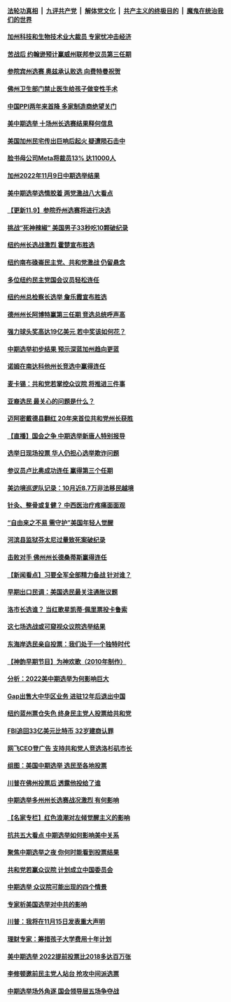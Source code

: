 ####  [法轮功真相](../../../../basic/blob/master/README.md?t=11100402) &nbsp;|&nbsp; [九评共产党](../../../../9ping.md/blob/master/README.md?t=11100402) &nbsp;|&nbsp; [解体党文化](../../../../jtdwh.md/blob/master/README.md?t=11100402)  &nbsp;|&nbsp; [共产主义的终极目的](../../../../gczydzjmd.md/blob/master/README.md?t=11100402) &nbsp;|&nbsp; [魔鬼在统治我们的世界](../../../../mgztzwmdsj.md/blob/master/README.md?t=11100402) 

#### [加州科技和生物技术业大裁员 专家忧冲击经济](../pages/nsc412/n13862308.md?t=11100402) 

#### [苦战后 约翰逊预计赢威州联邦参议员第三任期](../pages/nsc412/n13862756.md?t=11100402) 

#### [参院宾州选赛 奥兹承认败选 向费特曼祝贺](../pages/nsc412/n13862777.md?t=11100402) 

#### [佛州卫生部门禁止医生给孩子做变性手术](../pages/nsc412/n13862661.md?t=11100402) 

#### [中国PPI两年来首降 多家制造商绝望关门](../pages/nsc412/n13862744.md?t=11100402) 

#### [美中期选举 十场州长选赛结果释何信息](../pages/nsc412/n13862598.md?t=11100402) 

#### [美国加州民宅传出巨响后起火 疑遭陨石击中](../pages/nsc412/n13862347.md?t=11100402) 

#### [脸书母公司Meta将裁员13% 达11000人](../pages/nsc412/n13862716.md?t=11100402) 

#### [加州2022年11月9日中期选举结果](../pages/nsc412/n13862358.md?t=11100402) 

#### [美中期选举选情胶着 两党激战八大看点](../pages/nsc412/n13862669.md?t=11100402) 

#### [【更新11.9】参院乔州选赛将进行决选](../pages/nsc412/n13861377.md?t=11100402) 



#### [挑战“死神辣椒” 美国男子33秒吃10颗破纪录](../pages/nsc412/n13862240.md?t=11100402) 

#### [纽约州长选战激烈 霍楚宣布胜选](../pages/nsc412/n13862411.md?t=11100402) 

#### [纽约南布碌崙民主党、共和党激战 仍留悬念](../pages/nsc412/n13862415.md?t=11100402) 

#### [多位纽约民主党国会议员轻松连任](../pages/nsc412/n13862406.md?t=11100402) 

#### [纽约州总检察长选举 詹乐霞宣布胜选](../pages/nsc412/n13862418.md?t=11100402) 

#### [德州州长阿博特赢第三任期 竞选总统呼声高](../pages/nsc412/n13862325.md?t=11100402) 

#### [强力球头奖高达19亿美元 若中奖该如何花？](../pages/nsc412/n13862192.md?t=11100402) 

#### [中期选举初步结果 预示深蓝加州趋向更蓝](../pages/nsc412/n13862309.md?t=11100402) 

#### [诺姆在南达科他州长竞选中赢得连任](../pages/nsc412/n13862267.md?t=11100402) 

#### [麦卡锡：共和党若掌控众议院 将推进三件事](../pages/nsc412/n13862233.md?t=11100402) 

#### [亚裔选民  最关心的问题是什么？](../pages/nsc412/n13862260.md?t=11100402) 

#### [迈阿密戴德县翻红 20年来首位共和党州长获胜](../pages/nsc412/n13862228.md?t=11100402) 

#### [【直播】国会之争 中期选举新唐人特别报导](../pages/nsc412/n13858223.md?t=11100402) 

#### [选举日现场投票 华人仍担心选举欺诈问题](../pages/nsc412/n13862237.md?t=11100402) 

#### [参议员卢比奥成功连任 赢得第三个任期](../pages/nsc412/n13862194.md?t=11100402) 

#### [美边境巡逻队记录：10月近8.7万非法移民越境](../pages/nsc412/n13862119.md?t=11100402) 

#### [针灸、整骨或复健？ 中西医治疗疼痛面面观](../pages/nsc412/n13862204.md?t=11100402) 

#### [“自由来之不易 需守护”美国年轻人觉醒](../pages/nsc412/n13861402.md?t=11100402) 

#### [河滨县监狱芬太尼过量致死案破纪录](../pages/nsc412/n13862167.md?t=11100402) 

#### [击败对手 佛州州长德桑蒂斯赢得连任](../pages/nsc412/n13862173.md?t=11100402) 

#### [【新闻看点】习要全军全部精力备战 针对谁？](../pages/nsc412/n13862090.md?t=11100402) 

#### [早期出口民调：美国选民最关注通胀议题](../pages/nsc412/n13862151.md?t=11100402) 

#### [洛市长选谁？ 当红歌星凯蒂‧佩里票投卡鲁索](../pages/nsc412/n13862137.md?t=11100402) 

#### [这七场选战或可窥视众议院选举结果](../pages/nsc412/n13861977.md?t=11100402) 

#### [东海岸选民亲自投票：我们处于一个独特时代](../pages/nsc412/n13862118.md?t=11100402) 

#### [【神韵早期节目】为神欢歌（2010年制作）](../pages/nsc412/n13861992.md?t=11100402) 

#### [分析：2022美中期选举为何影响巨大](../pages/nsc412/n13862069.md?t=11100402) 

#### [Gap出售大中华区业务 进驻12年后退出中国](../pages/nsc412/n13862077.md?t=11100402) 

#### [纽约蓝州票仓失色 终身民主党人投票给共和党](../pages/nsc412/n13862054.md?t=11100402) 

#### [FBI追回33亿美元比特币 32岁建商认罪](../pages/nsc412/n13861553.md?t=11100402) 

#### [网飞CEO登广告 支持共和党人竞选洛杉矶市长](../pages/nsc412/n13862061.md?t=11100402) 

#### [组图：美国中期选举 选民至各地投票](../pages/nsc412/n13861807.md?t=11100402) 

#### [川普在佛州投票后 透露他投给了谁](../pages/nsc412/n13862057.md?t=11100402) 

#### [中期选举多州州长选赛战况激烈 有何影响](../pages/nsc412/n13861818.md?t=11100402) 

#### [【名家专栏】红色浪潮对左倾觉醒主义的影响](../pages/nsc412/n13861886.md?t=11100402) 

#### [抗共五大看点 中期选举如何影响美中关系](../pages/nsc412/n13861988.md?t=11100402) 

#### [聚焦中期选举之夜 你何时能看到投票结果](../pages/nsc412/n13861942.md?t=11100402) 

#### [共和党若赢众议院 计划成立中国委员会](../pages/nsc412/n13861979.md?t=11100402) 

#### [中期选举 众议院可能出现的四个情景](../pages/nsc412/n13861921.md?t=11100402) 

#### [专家析美国选举对中共的影响](../pages/nsc412/n13861883.md?t=11100402) 



#### [川普：我将在11月15日发表重大声明](../pages/nsc412/n13861691.md?t=11100402) 

#### [理财专家：筹措孩子大学费用十年计划](../pages/nsc412/n13861668.md?t=11100402) 

#### [美中期选举 2022提前投票比2018多达百万张](../pages/nsc412/n13861564.md?t=11100402) 

#### [李修顿邀前民主党人站台 抢攻中间派选票](../pages/nsc412/n13861613.md?t=11100402) 

#### [中期选举场外角逐 国会领导层五场争夺战](../pages/nsc412/n13861414.md?t=11100402) 

